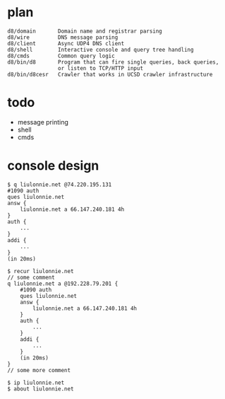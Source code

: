 # plan

    d8/domain       Domain name and registrar parsing
    d8/wire         DNS message parsing
    d8/client       Async UDP4 DNS client
    d8/shell        Interactive console and query tree handling
    d8/cmds         Common query logic
    d8/bin/d8       Program that can fire single queries, back queries, 
                    or listen to TCP/HTTP input
    d8/bin/d8cesr   Crawler that works in UCSD crawler infrastructure

# todo

- message printing
- shell
- cmds

# console design

    $ q liulonnie.net @74.220.195.131
    #1090 auth
    ques liulonnie.net
    answ {
        liulonnie.net a 66.147.240.181 4h
    }
    auth {
        ...
    }
    addi {
        ...
    }
    (in 20ms)

    $ recur liulonnie.net
    // some comment
    q liulonnie.net a @192.228.79.201 {
        #1090 auth
        ques liulonnie.net
        answ {
            liulonnie.net a 66.147.240.181 4h
        }
        auth {
            ...
        }
        addi {
            ...
        }
        (in 20ms)
    }
    // some more comment

    $ ip liulonnie.net
    $ about liulonnie.net

